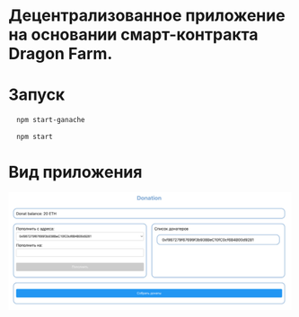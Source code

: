 # Децентрализованное приложение на основании смарт-контракта Dragon Farm.

# Запуск
``` 
  npm start-ganache
```
``` 
  npm start
```

#  Вид приложения
 <img alt="Скриншот приложения" src="./media/screenshot.jpg"/>

